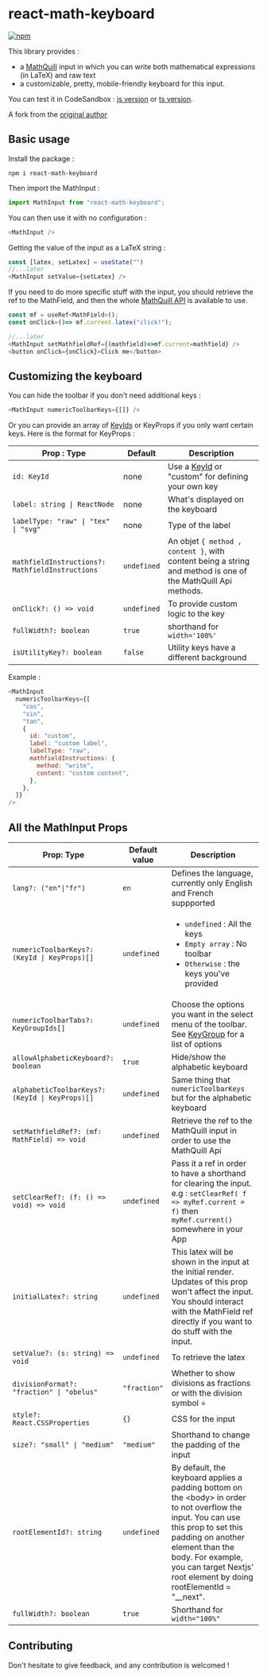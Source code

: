 # react-math-keyboard

[![npm](https://badgen.net/npm/v/react-math-keyboard)](https://www.npmjs.com/package/react-math-keyboard)

This library provides :

- a [MathQuill](http://www.mathquill.com) input in which you can write both mathematical expressions (in LaTeX) and raw text
- a customizable, pretty, mobile-friendly keyboard for this input.

You can test it in CodeSandbox : [js version](https://codesandbox.io/s/epic-wildflower-v1jlww) or [ts version](https://codesandbox.io/s/react-mat-keyboard-ts-playground-w01638).

A fork from the [original author](https://github.com/krirkrirk/react-math-keyboard)

## Basic usage

Install the package :

```nodejs
npm i react-math-keyboard
```

Then import the MathInput :

```js
import MathInput from "react-math-keyboard";
```

You can then use it with no configuration :

```js
<MathInput />
```

Getting the value of the input as a LaTeX string :

```js
const [latex, setLatex] = useState("")
//...later
<MathInput setValue={setLatex} />
```

If you need to do more specific stuff with the input, you should retrieve the ref to the MathField, and then the whole [MathQuill API](http://docs.mathquill.com/en/latest/Api_Methods/) is available to use.

```js
const mf = useRef<MathField>();
const onClick=()=> mf.current.latex("click!");

//...later
<MathInput setMathfieldRef={(mathfield)=>mf.current=mathfield} />
<button onClick={onClick}>Click me</button>
```

## Customizing the keyboard

You can hide the toolbar if you don't need additional keys :

```js
<MathInput numericToolbarKeys={[]} />
```

Or you can provide an array of [KeyIds](https://github.com/krirkrirk/react-math-keyboard/tree/main/src/keyboard/keys/keyIds.ts) or KeyProps if you only want certain keys. Here is the format for KeyProps :

| Prop : Type                                     | Default     | Description                                                                                                                                 |
| ----------------------------------------------- | ----------- | ------------------------------------------------------------------------------------------------------------------------------------------- |
| `id: KeyId`                                     | none        | Use a [KeyId](https://github.com/krirkrirk/react-math-keyboard/tree/main/src/keyboard/keys/keyIds.ts) or "custom" for defining your own key |
| `label: string \| ReactNode`                    | none        | What's displayed on the keyboard                                                                                                            |
| `labelType: "raw" \| "tex" \| "svg"`            | none        | Type of the label                                                                                                                           |
| `mathfieldInstructions?: MathfieldInstructions` | `undefined` | An objet `{ method , content }`, with content being a string and method is one of the MathQuill Api methods.                                |
| `onClick?: () => void`                          | `undefined` | To provide custom logic to the key                                                                                                          |
| `fullWidth?: boolean`                           | `true`      | shorthand for `width='100%'`                                                                                                                |
| `isUtilityKey?: boolean`                        | `false`     | Utility keys have a different background                                                                                                    |

Example :

```js
<MathInput
  numericToolbarKeys={[
    "cos",
    "sin",
    "tan",
    {
      id: "custom",
      label: "custom label",
      labelType: "raw",
      mathfieldInstructions: {
        method: "write",
        content: "custom content",
      },
    },
  ]}
/>
```

## All the MathInput Props

| Prop: Type                                      | Default value | Description                                                                                                                                                                                                                                                             |
| ----------------------------------------------- | ------------- | ----------------------------------------------------------------------------------------------------------------------------------------------------------------------------------------------------------------------------------------------------------------------- |
| `lang?: ("en"\|"fr")`                           | `en`          | Defines the language, currently only English and French suppported                                                                                                                                                                                                      |
| `numericToolbarKeys?: (KeyId \| KeyProps)[]`    | `undefined`   | <ul><li> `undefined` : All the keys </li><li> `Empty array` : No toolbar </li><li> `Otherwise` : the keys you've provided </li></ul>                                                                                                                                    |
| `numericToolbarTabs?: KeyGroupIds[]`            | `undefined`   | Choose the options you want in the select menu of the toolbar. See [KeyGroup](https://github.com/krirkrirk/react-math-keyboard/tree/main/src/keyboard/keys/keyGroup.ts) for a list of options                                                                           |
| `allowAlphabeticKeyboard?: boolean`             | `true`        | Hide/show the alphabetic keyboard                                                                                                                                                                                                                                       |
| `alphabeticToolbarKeys?: (KeyId \| KeyProps)[]` | `undefined`   | Same thing that `numericToolbarKeys` but for the alphabetic keyboard                                                                                                                                                                                                    |
| `setMathfieldRef?: (mf: MathField) => void`     | `undefined`   | Retrieve the ref to the MathQuill input in order to use the MathQuill Api                                                                                                                                                                                               |
| `setClearRef?: (f: () => void) => void`         | `undefined`   | Pass it a ref in order to have a shorthand for clearing the input. e.g : `setClearRef( f => myRef.current = f)` then `myRef.current()` somewhere in your App                                                                                                            |
| `initialLatex?: string`                         | `undefined`   | This latex will be shown in the input at the initial render. Updates of this prop won't affect the input. You should interact with the MathField ref directly if you want to do stuff with the input.                                                                   |
| `setValue?: (s: string) => void`                | `undefined`   | To retrieve the latex                                                                                                                                                                                                                                                   |
| `divisionFormat?: "fraction" \| "obelus"`       | `"fraction"`  | Whether to show divisions as fractions or with the division symbol ÷                                                                                                                                                                                                    |
| `style?: React.CSSProperties`                   | `{}`          | CSS for the input                                                                                                                                                                                                                                                       |
| `size?: "small" \| "medium"`                    | `"medium"`    | Shorthand to change the padding of the input                                                                                                                                                                                                                            |
| `rootElementId?: string`                        | `undefined`   | By default, the keyboard applies a padding bottom on the \<body\> in order to not overflow the input. You can use this prop to set this padding on another element than the body. For example, you can target Nextjs' root element by doing rootElementId = "\_\_next". |
| `fullWidth?: boolean`                           | `true`        | Shorthand for `width="100%"`                                                                                                                                                                                                                                            |

## Contributing

Don't hesitate to give feedback, and any contribution is welcomed !
